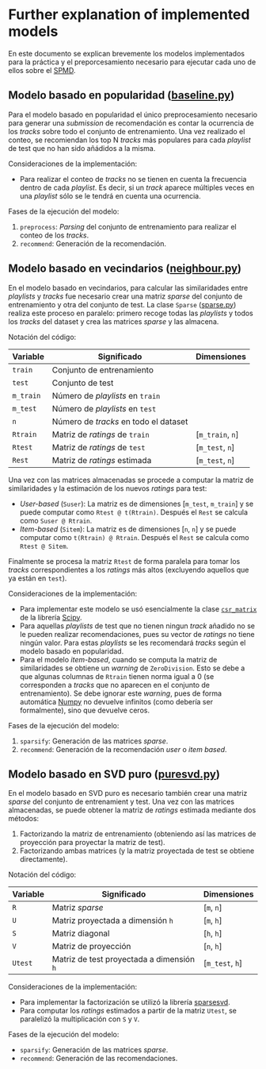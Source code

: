 # Further explanation of implemented models

En este documento se explican brevemente los modelos implementados para la práctica 
y el preporcesamiento necesario para ejecutar cada uno de ellos sobre el 
[SPMD](https://www.aicrowd.com/challenges/spotify-million-playlist-dataset-challenge).

## Modelo basado en popularidad ([baseline.py](baseline.py))

Para el modelo basado en popularidad el único preprocesamiento necesario para 
generar una _submission_ de recomendación es contar la ocurrencia de los _tracks_ sobre 
todo el conjunto de entrenamiento. Una vez realizado el conteo, se recomiendan los top N
_tracks_ más populares para cada _playlist_ de test que no han sido añádidos a la misma.

Consideraciones de la implementación:

- Para realizar el conteo de _tracks_ no se tienen en cuenta la frecuencia dentro de 
cada _playlist_. Es decir, si un _track_ aparece múltiples veces en una _playlist_
sólo se le tendrá en cuenta una ocurrencia.

Fases de la ejecución del modelo:

1. `preprocess`: _Parsing_ del conjunto de entrenamiento para realizar el conteo de los _tracks_.
2. `recommend`: Generación de la recomendación.

## Modelo basado en vecindarios ([neighbour.py](neighbour.py))

En el modelo basado en vecindarios, para calcular las similaridades entre _playlists_ 
y _tracks_ fue necesario crear una matriz _sparse_ del conjunto de entrenamiento y otra 
del conjunto de test. 
La clase `Sparse` ([sparse.py](../utils/sparse.py)) realiza este proceso en paralelo: primero recoge todas 
las _playlists_ y todos los _tracks_ del dataset y crea las matrices _sparse_ y las 
almacena.

Notación del código:


| Variable  | Significado                           | Dimensiones     |
|-----------|---------------------------------------|-----------------|
| `train`   | Conjunto de entrenamiento             |                 |
| `test`    | Conjunto de test                      |                 |
| `m_train` | Número de _playlists_ en `train`      |                 |
| `m_test`  | Número de _playlists_ en `test`       |                 |
| `n`       | Número de _tracks_ en todo el dataset |                 | 
| `Rtrain`  | Matriz de _ratings_ de `train`        | [`m_train`, `n`] |
| `Rtest`   | Matriz de _ratings_ de `test`         | [`m_test`, `n`]  |
| `Rest`    | Matriz de _ratings_ estimada          | [`m_test`, `n`]  |

Una vez con las matrices almacenadas se procede a computar la matriz de similaridades 
y la estimación de los nuevos _ratings_ para test:

- _User-based_ (`Suser`): La matriz es de dimensiones [`m_test`, `m_train`] y se puede computar 
como `Rtest @ t(Rtrain)`. Después el `Rest` se calcula como `Suser @ Rtrain`. 
- _Item-based_ (`Sitem`): La matriz es de dimensiones [`n`, `n`] y se puede computar 
como `t(Rtrain) @ Rtrain`. Después el `Rest` se calcula como `Rtest @ Sitem`.

Finalmente se procesa la matriz `Rtest` de forma paralela para tomar los _tracks_ correspondientes 
a los _ratings_ más altos (excluyendo aquellos que ya están en `test`).


Consideraciones de la implementación:

- Para implementar este modelo se usó esencialmente la clase [`csr_matrix`](https://docs.scipy.org/doc/scipy/reference/generated/scipy.sparse.csr_matrix.html)
de la librería [Scipy](https://scipy.org/).
- Para aquellas _playlists_ de test que no tienen ningun _track_ añadido no 
se le pueden realizar recomendaciones, pues su vector de _ratings_ no tiene ningún valor. 
Para estas *playlists* se les recomendará _tracks_ según el modelo basado en popularidad.
- Para el modelo _item-based_, cuando se computa la matriz de similaridades se obtiene un _warning_ de `ZeroDivision`. 
Esto se debe a que algunas columnas de `Rtrain` tienen norma igual a 0 (se corresponden a _tracks_ que no aparecen en el 
conjunto de entrenamiento). Se debe ignorar este _warning_, pues de forma automática [Numpy](https://numpy.org/) no 
devuelve infinitos (como debería ser formalmente), sino que devuelve ceros. 

Fases de la ejecución del modelo:

1. `sparsify`: Generación de las matrices _sparse_.
2. `recommend`: Generación de la recomendación _user_ o _item_ _based_.


## Modelo basado en SVD puro ([puresvd.py](puresvd.py))


En el modelo basado en SVD puro es necesario también crear una matriz _sparse_ del conjunto de entrenamient y test. 
Una vez con las matrices almacenadas, se puede obtener la matriz de _ratings_ estimada mediante dos métodos:

1. Factorizando la matriz de entrenamiento (obteniendo así las matrices de proyección para proyectar la matriz de test).
2. Factorizando ambas matrices (y la matriz proyectada de test se obtiene directamente).

Notación del código:

| Variable | Significado                                | Dimensiones      |
|----------|--------------------------------------------|------------------|
| `R`      | Matriz *sparse*                            | [`m`, `n`]       |
| `U`      | Matriz proyectada a dimensión `h`          | [`m`, `h`]       |
| `S`      | Matriz diagonal                            | [`h`, `h`]       |
| `V`      | Matriz de proyección                       | [`n`, `h`]       |
| `Utest`  | Matriz de test proyectada a dimensión `h`  | [`m_test`, `h`]  | 


Consideraciones de la implementación:

- Para implementar la factorización se utilizó la librería [sparsesvd](https://pypi.org/project/sparsesvd/).
- Para computar los _ratings_ estimados a partir de la matriz `Utest`, se paralelizó la multiplicación con `S` y `V`.

Fases de la ejecución del modelo:

- `sparsify`: Generación de las matrices _sparse_.
- `recommend`: Generación de las recomendaciones.
